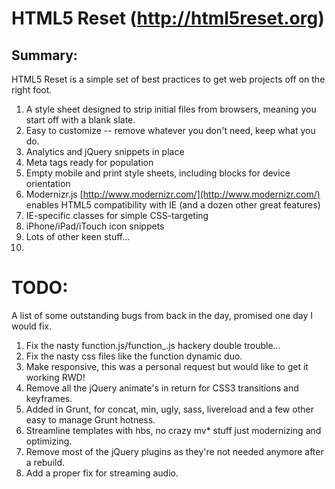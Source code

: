 #  HTML5 Reset (http://html5reset.org)

## Summary:

HTML5 Reset is a simple set of best practices to get web projects off on the right foot.

1. A style sheet designed to strip initial files from browsers, meaning you start off with a blank slate.
2. Easy to customize -- remove whatever you don't need, keep what you do.
3. Analytics and jQuery snippets in place
4. Meta tags ready for population
5. Empty mobile and print style sheets, including blocks for device orientation
6. Modernizr.js [http://www.modernizr.com/](http://www.modernizr.com/) enables HTML5 compatibility with IE (and a dozen other great features)
7. IE-specific classes for simple CSS-targeting
8. iPhone/iPad/iTouch icon snippets
9. Lots of other keen stuff...
10. 

#  TODO:

A list of some outstanding bugs from back in the day, promised one day I would fix.

1. Fix the nasty function.js/function_.js hackery double trouble...
2. Fix the nasty css files like the function dynamic duo.
3. Make responsive, this was a personal request but would like to get it working RWD!
4. Remove all the jQuery animate's in return for CSS3 transitions and keyframes.
5. Added in Grunt, for concat, min, ugly, sass, livereload and a few other easy to manage Grunt hotness.
6. Streamline templates with hbs, no crazy mv* stuff just modernizing and optimizing.
7. Remove most of the jQuery plugins as they're not needed anymore after a rebuild.
8. Add a proper fix for streaming audio.
